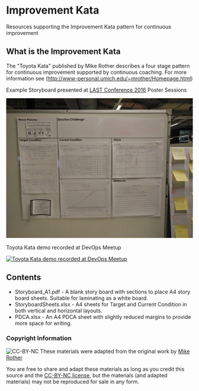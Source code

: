 # Improvement Kata
Resources supporting the Improvement Kata pattern for continuous improvement

## What is the Improvement Kata
The "Toyota Kata" published by Mike Rother describes a four stage pattern for continuous improvement supported by continuous coaching. 
For more information see (http://www-personal.umich.edu/~mrother/Homepage.html)

Example Storyboard presented at [LAST Conference 2016](http://lanyrd.com/2016/lastconf/) Poster Sessions

![Example Storyboard](ExampleStoryboard.jpg "Example Storyboard")

Toyota Kata demo recorded at DevOps Meetup

[![Toyota Kata demo recorded at DevOps Meetup](https://img.youtube.com/vi/YIVD16ik9d4/0.jpg)](https://www.youtube.com/watch?v=YIVD16ik9d4)


## Contents
* Storyboard_A1.pdf - A blank story board with sections to place A4 story board sheets. Suitable for laminating as a white board.
* StoryboardSheets.xlsx - A4 sheets for Target and Current Condition in both vertical and horizontal layouts.
* PDCA.xlsx - An A4 PDCA sheet with slightly reduced margins to provide more space for writing.

### Copyright Information
![CC-BY-NC](https://i.creativecommons.org/l/by-nc/4.0/88x31.png "Creative Commons Attribution-NonCommercial 4.0 International License")
These materials were adapted from the original work by [Mike Rother](http://www-personal.umich.edu/~mrother/Homepage.html)

You are free to share and adapt these materials as long as you credit this source and the [CC-BY-NC license](https://creativecommons.org/licenses/by-nc/4.0/), but the materials (and adapted materials) may not be reproduced for sale in any form.
